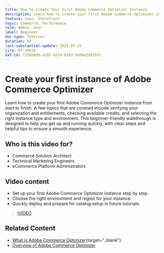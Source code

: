 ```yaml
---
title: How to Create Your First Adobe Commerce Optimizer Instance
description: Learn how to create your first Adobe Commerce Optimizer instance with this step-by-step tutorial.
feature: Saas, Storefront
topic: Commerce, Performance
role: Admin, User
level: Beginner
doc-type: Tutorial
duration: 97
last-substantial-update: 2025-07-25
jira: KT-18610
exl-id: 7136b0d6-a29f-42f4-8363-5bd4a2d828fc
---
```

# Create your first instance of Adobe Commerce Optimizer

Learn how to create your first Adobe Commerce Optimizer instance from start to finish. A few topics that are covered include verifying your organization and entitlements, checking available credits, and selecting the right instance type and environment. This beginner-friendly walkthrough is designed to help you get up and running quickly, with clear steps and helpful tips to ensure a smooth experience.

## Who is this video for?

* Commerce Solution Architect
* Technical Marketing Engineers
* eCommerce Platform Administrators

## Video content

* Set up your first Adobe Commerce Optimizer instance step by step.
* Choose the right environment and region for your instance.
* Quickly deploy and prepare for catalog setup in future tutorials.

>[!VIDEO](https://video.tv.adobe.com/v/3469877?learn=on&enablevpops)

## Related Content

* [What is Adobe Commerce Optimizer](https://experienceleague.adobe.com/en/docs/commerce/optimizer/overview){target="_blank"}
* [Overview of Adobe Commerce Optimizer](https://experienceleague.adobe.com/en/docs/commerce-learn/tutorials/adobe-commerce-optimizer/overview)

